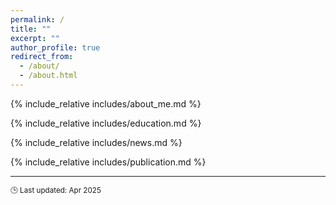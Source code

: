```yaml
---
permalink: /
title: ""
excerpt: ""
author_profile: true
redirect_from: 
  - /about/
  - /about.html
---
```


<!-- 🔖 页面锚点：用于导航跳转 -->
<span class='anchor' id='about-me'></span>

<!-- 👤 关于我 -->
{% include_relative includes/about_me.md %}

<!-- 🎓 教育经历 -->
{% include_relative includes/education.md %}

<!-- 🗞️ 最新动态 -->
{% include_relative includes/news.md %}

<!-- 📚 学术成果 -->
{% include_relative includes/publication.md %}

---

<small class="last-updated">🕒 Last updated: Apr 2025</small>